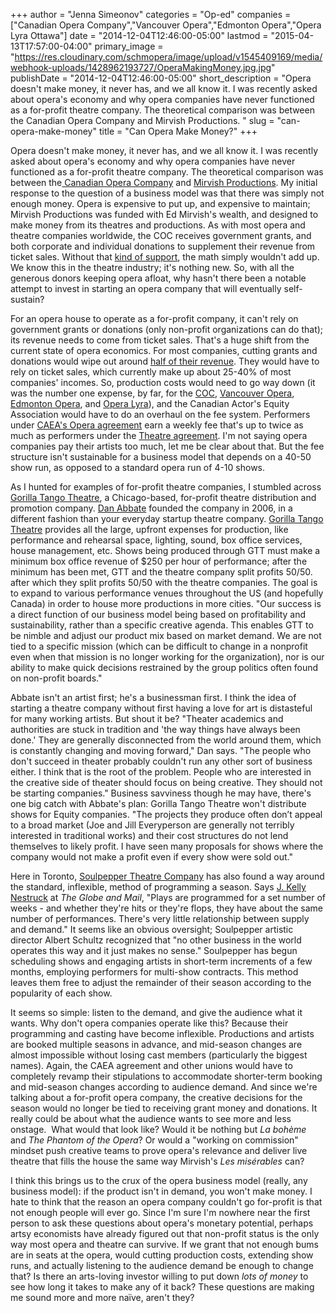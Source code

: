 +++
author = "Jenna Simeonov"
categories = "Op-ed"
companies = ["Canadian Opera Company","Vancouver Opera","Edmonton Opera","Opera Lyra Ottawa"]
date = "2014-12-04T12:46:00-05:00"
lastmod = "2015-04-13T17:57:00-04:00"
primary_image = "https://res.cloudinary.com/schmopera/image/upload/v1545409169/media/webhook-uploads/1428962193727/OperaMakingMoney.jpg.jpg"
publishDate = "2014-12-04T12:46:00-05:00"
short_description = "Opera doesn&#039;t make money, it never has, and we all know it. I was recently asked about opera&#039;s economy and why opera companies have never functioned as a for-profit theatre company. The theoretical comparison was between the Canadian Opera Company and Mirvish Productions. "
slug = "can-opera-make-money"
title = "Can Opera Make Money?"
+++

Opera doesn't make money,&nbsp;it never has, and we all know it.&nbsp;I was recently asked about opera's economy&nbsp;and why opera companies have never functioned as a for-profit theatre company. The theoretical comparison was between the<a href="http://www.coc.ca/Home.aspx" target="_blank"> Canadian Opera Company</a> and <a href="http://www.mirvish.com/" target="_blank">Mirvish Productions</a>. My initial response to the question of a business model was that there was simply not enough money. Opera is expensive to put up, and expensive to maintain; Mirvish Productions was funded with Ed Mirvish's wealth, and designed to make money from its theatres and productions.&nbsp;As with most opera and theatre companies worldwide, the COC receives government grants, and both corporate and individual donations to supplement their revenue from ticket sales. Without that <a href="http://www.coc.ca/SupportTheCOC/CorporateSupport/OurCorporatePartners.aspx" target="_blank">kind of support</a>, the math simply wouldn't add up. We know this in the theatre industry; it's nothing new. So, with all the generous donors keeping opera afloat, why&nbsp;hasn't there been a notable attempt to invest in starting an opera company that will eventually self-sustain?</p><p>For an opera house&nbsp;to operate as a for-profit company, it can't rely on government grants or donations (only non-profit organizations can do that); its revenue needs to come from ticket sales. That's a huge shift from the current state of opera economics. For most companies, cutting grants and donations would wipe out around <a href="http://files.coc.ca/pdfs/1314_COCAnnualReport.pdf" target="_blank">half of their revenue</a>. They would have to rely on ticket sales, which currently make up about 25-40% of most companies' incomes. So, production costs would need to go way down (it was the number one expense, by far, for the <a href="http://files.coc.ca/pdfs/1314_COCAnnualReport.pdf" target="_blank">COC</a>, <a href="http://www.vancouveropera.ca/sites/default/files/2014-VOA-Financials.pdf" target="_blank">Vancouver Opera</a>, <a href="http://edmontonopera.com/pdf/season/2014/EO_financialstatements.pdf" target="_blank">Edmonton Opera</a>, and <a href="http://operalyra.ca/wp-content/uploads/2014/02/Audited-Financial-Statements-2012-13.pdf" target="_blank">Opera Lyra</a>), and the Canadian Actor's Equity Association would have to do an overhaul on the fee system. Performers under <a href="http://caea.com/EquityWeb/EquityLibrary/Agreements/Opera/IOPA/IOPASearchable.pdf" target="_blank">CAEA's Opera agreement</a> earn a weekly fee that's up to twice as much as performers under the <a href="http://caea.com/Equityweb/EquityLibrary/Agreements/Theatre/CTA/2012-2015CTAFeeBooklet.pdf" target="_blank">Theatre agreement</a>. I'm not saying opera companies pay their artists too much, let me be clear about that. But the fee structure isn't sustainable for a business model that depends on a 40-50 show run, as opposed to a standard opera run of 4-10 shows.</p><p>As I hunted for examples of for-profit theatre companies, I stumbled across <a href="http://www.gorillatango.com/" target="_blank">Gorilla Tango Theatre</a>, a Chicago-based, for-profit theatre distribution and promotion&nbsp;company. <a href="http://www.chicagoartistsresource.org/artist-stories/making-theater-makes-money" target="_blank">Dan Abbate</a> founded the company&nbsp;in 2006, in a different fashion than your everyday startup theatre company.&nbsp;<a href="http://www.gorillatango.com/" target="_blank">Gorilla Tango Theatre</a>&nbsp;provides all the large, upfront expenses for production, like performance and rehearsal space, lighting, sound, box office services, house management, etc. Shows being produced through GTT must make a minimum box office revenue of&nbsp;$250 per hour of performance; after the minimum has been met, GTT and the theatre company split profits 50/50. after which they split profits 50/50 with the theatre companies. The goal is to expand to various performance venues&nbsp;throughout the US (and hopefully Canada) in order to house more productions in more cities.&nbsp;"Our success is a direct function of our business model being based on profitability and sustainability, rather than a specific creative agenda. This enables GTT to be nimble and adjust our product mix based on market demand. We are not tied to a specific mission (which can be difficult to change in a nonprofit even when that mission is no longer working for the organization), nor is our ability to make quick decisions restrained by the group politics often found on non-profit boards."</p><p>Abbate isn't an artist first; he's a businessman first. I think the idea of starting a theatre company without first having a love for art is distasteful for many working artists. But shout it be? "Theater&nbsp;academics and authorities are stuck in tradition and 'the way things have always been done.' They are generally disconnected from the world around them, which is constantly changing and moving forward," Dan says. "The people who don't succeed in theater probably couldn't run any other sort of business either. I think that is the root of the problem. People who are interested in the creative side of theater should focus on being creative. They should not be starting companies." Business savviness though he may have, there's one big catch with Abbate's plan: Gorilla Tango Theatre won't distribute shows&nbsp;for Equity companies. "The projects they produce often don’t appeal to a broad market (Joe and Jill Everyperson are generally not terribly interested in traditional works) and their cost structures do not lend themselves to likely profit. I have seen many proposals for shows where the company would not make a profit even if every show were sold out."</p><p>Here in Toronto,&nbsp;<a href="https://www.soulpepper.ca/" target="_blank">Soulpepper Theatre Company</a>&nbsp;has also&nbsp;found a way around the standard, inflexible, method of programming a season. Says <a href="http://www.theglobeandmail.com/arts/theatre-and-performance/torontos-soulpepper-theatre-embraces-new-business-model/article564918/" target="_blank">J. Kelly Nestruck</a> at <em>The Globe and Mail</em>,&nbsp;"Plays are programmed for a set number of weeks - and whether they're hits or they're flops, they have about the same number of performances. There's very little relationship between supply and demand." It seems like an obvious oversight; Soulpepper artistic director Albert Schultz recognized that "no other business in the world operates this way and it just makes no sense." Soulpepper has begun scheduling shows and engaging artists in short-term increments of a few months, employing&nbsp;performers for multi-show contracts. This method leaves them free to adjust the remainder of their season according to the popularity of each show.</p><p>It seems so simple: listen to the demand, and give the audience what it wants. Why don't opera companies operate like this? Because their programming and casting have become inflexible. Productions and artists are booked multiple seasons in advance, and mid-season changes&nbsp;are almost impossible without losing cast members (particularly the biggest names). Again, the CAEA agreement and other unions would have to completely revamp their stipulations to accommodate shorter-term booking and mid-season changes according to audience demand. And since we're talking about a for-profit opera company, the creative decisions for the season would no longer be tied to receiving grant money and donations. It really could be about what the audience wants to see more and less onstage. &nbsp;What would that look like?&nbsp;Would it be nothing but&nbsp;<em>La bohème</em> and&nbsp;<em>The Phantom of the Opera</em>? Or would a "working on commission" mindset push creative teams to prove opera's relevance and deliver live theatre that fills the house the same way Mirvish's&nbsp;<em>Les misérables&nbsp;</em>can?</p><p>I think this brings us to the crux of the opera business model (really, any business model): if the product isn't in demand, you won't make money. I hate to think that the reason&nbsp;an opera company couldn't go for-profit is that not enough people will ever go. Since I'm sure I'm nowhere near the first person to ask these questions about opera's monetary potential, perhaps artsy economists have already figured out that non-profit status is the only way most opera and theatre can survive. If we grant that not enough bums are in seats at the opera, would cutting production costs, extending show runs, and actually listening to the audience demand be enough to change that? Is there an arts-loving investor willing to put down <em>lots of money</em> to see how long it takes to make any of it back? These questions are making me sound more and more naïve, aren't they?</p>
